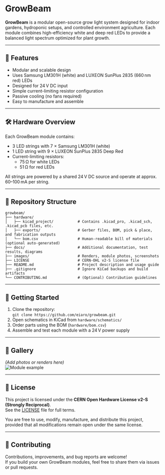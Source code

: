 # GrowBeam

**GrowBeam** is a modular open-source grow light system designed for indoor gardens, hydroponic setups, and controlled environment agriculture. Each module combines high-efficiency white and deep red LEDs to provide a balanced light spectrum optimized for plant growth.

---

## 🌱 Features

- Modular and scalable design
- Uses Samsung LM301H (white) and LUXEON SunPlus 2835 (660 nm red) LEDs
- Designed for 24 V DC input
- Simple current-limiting resistor configuration
- Passive cooling (no fans required)
- Easy to manufacture and assemble

---

## 🛠️ Hardware Overview

Each GrowBeam module contains:
- 3 LED strings with 7 × Samsung LM301H (white)
- 1 LED string with 9 × LUXEON SunPlus 2835 Deep Red
- Current-limiting resistors:
  - 75 Ω for white LEDs
  - 51 Ω for red LEDs

All strings are powered by a shared 24 V DC source and operate at approx. 60–100 mA per string.

---

## 📂 Repository Structure
```
growbeam/
├── hardware/
│   ├── kicad_project/           # Contains .kicad_pro, .kicad_sch, .kicad_pcb files, etc.
│   ├── exports/                 # Gerber files, BOM, pick & place, and fabrication outputs
│   └── bom.csv                  # Human-readable bill of materials (optional auto-generated)
├── docs/                        # Additional documentation, test results, diagrams
├── images/                      # Renders, module photos, screenshots
├── LICENSE                      # CERN-OHL v2-S license file
├── README.md                    # Project description and usage guide
├── .gitignore                   # Ignore KiCad backups and build artifacts
└── CONTRIBUTING.md              # (Optional) Contribution guidelines
```

---

## 🧪 Getting Started

1. Clone the repository:  
   `git clone https://github.com/eiaro/growbeam.git`
2. Open schematics in KiCad from `hardware/schematics/`
3. Order parts using the BOM (`hardware/bom.csv`)
4. Assemble and test each module with a 24 V power supply

---

## 📸 Gallery

*(Add photos or renders here)*  
![Module example](images/growbeam-example.jpg)

---

## 📄 License

This project is licensed under the **CERN Open Hardware License v2-S (Strongly Reciprocal)**.  
See the [LICENSE](./LICENSE) file for full terms.

You are free to use, modify, manufacture, and distribute this project, provided that all modifications remain open under the same license.

---

## 🤝 Contributing

Contributions, improvements, and bug reports are welcome!  
If you build your own GrowBeam modules, feel free to share them via issues or pull requests.

